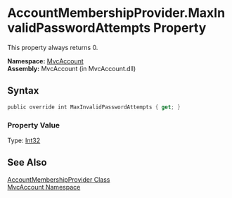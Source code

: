 AccountMembershipProvider.MaxInvalidPasswordAttempts Property
=============================================================
This property always returns 0.

**Namespace:** [MvcAccount][1]  
**Assembly:** MvcAccount (in MvcAccount.dll)

Syntax
------

```csharp
public override int MaxInvalidPasswordAttempts { get; }
```

### Property Value
Type: [Int32][2]

See Also
--------
[AccountMembershipProvider Class][3]  
[MvcAccount Namespace][1]  

[1]: ../README.md
[2]: http://msdn.microsoft.com/en-us/library/td2s409d
[3]: README.md